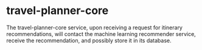 # travel-planner-core

The travel-planner-core service, upon receiving a request for itinerary recommendations, will contact the machine learning recommender service, receive the recommendation, and possibly store it in its database.
